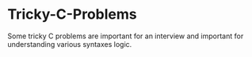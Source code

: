 # Tricky-C-Problems
Some tricky C problems are important for an interview and important for understanding various syntaxes logic.
